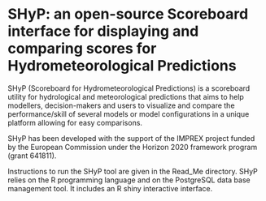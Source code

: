 # SHyP: an open-source Scoreboard interface for displaying and comparing scores for Hydrometeorological Predictions 

SHyP (Scoreboard for Hydrometeorological Predictions) is a scoreboard utility for hydrological and meteorological predictions that aims to help modellers, decision-makers and users to visualize and compare the performance/skill of several models or model configurations in a unique platform allowing for easy comparisons. 

SHyP has been developed with the support of the IMPREX project funded by the European Commission under the Horizon 2020 framework program (grant 641811).

Instructions to run the SHyP tool are given in the Read_Me directory. SHyP relies on the R programming language and on the PostgreSQL data base management tool. It includes an R shiny interactive interface. 

